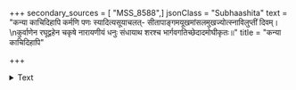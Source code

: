 +++
secondary_sources = [ "MSS_8588",]
jsonClass = "Subhaashita"
text = "कन्या काचिदिहापि कर्मणि पणः स्यादित्यसूयाचलत्- सीतापाङ्गमयूखमांसलमुखज्योत्स्नाविलुप्तीं दिवम्।  \nकुर्वाणेन रघूद्वहेन चकृषे नारायणीयं धनुः संधायाथ शरश्च भार्गवगतिच्छेदादमोघीकृतः॥"
title = "कन्या काचिदिहापि"

+++

<details><summary>Text</summary>

कन्या काचिदिहापि कर्मणि पणः स्यादित्यसूयाचलत्- सीतापाङ्गमयूखमांसलमुखज्योत्स्नाविलुप्तीं दिवम्।  
कुर्वाणेन रघूद्वहेन चकृषे नारायणीयं धनुः संधायाथ शरश्च भार्गवगतिच्छेदादमोघीकृतः॥
</details>
